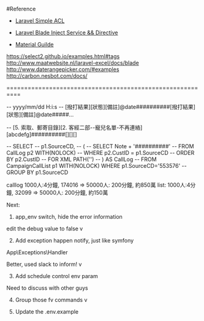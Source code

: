 #Reference

- [Laravel Simple ACL](https://gist.github.com/drawmyattention/8cb599ee5dc0af5f4246)

- [Laravel Blade Inject Service && Directive](https://mattstauffer.co/blog/custom-conditionals-with-laravels-blade-directives)

- [Material Guilde](https://github.com/FezVrasta/bootstrap-material-design)

https://select2.github.io/examples.html#tags
http://www.maatwebsite.nl/laravel-excel/docs/blade
http://www.daterangepicker.com/#examples
http://carbon.nesbot.com/docs/

==========================================================

-- yyyy/mm/dd H:i:s
-- [撥打結果][狀態][備註]@date##########[撥打結果][狀態][備註]@date#####... 

-- [5. 索取、郵寄目錄][2. 客經二部--寵兒名單-不再連絡][abcdefg]##########[][][]

-- SELECT 
-- p1.SourceCD,
-- (
--     SELECT Note + '##########'
--      FROM CallLog p2 WITH(NOLOCK)
--     WHERE p2.CustID = p1.SourceCD
--     ORDER BY p2.CustID
--     FOR XML PATH('')
-- ) AS CallLog 
-- FROM CampaignCallList p1 WITH(NOLOCK) WHERE p1.SourceCD='553576'
-- GROUP BY p1.SourceCD

calllog 1000人:4分鐘, 174016 => 50000人: 200分鐘, 約850萬
list: 1000人:4分鐘, 32099 => 50000人: 200分鐘, 約150萬

Next:

1. app_env switch, hide the error information

edit the debug value to false v

2. Add exception happen notify, just like symfony

App\Exceptions\Handler  

Better, used slack to inform! v

3. Add schedule control env param

Need to discuss with other guys

4. Group those fv commands v

5. Update the .env.example